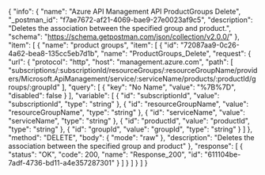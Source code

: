 {
  "info": {
    "name": "Azure API Management API ProductGroups Delete",
    "_postman_id": "f7ae7672-af21-4069-bae9-27e0023af9c5",
    "description": "Deletes the association between the specified group and product.",
    "schema": "https://schema.getpostman.com/json/collection/v2.0.0/"
  },
  "item": [
    {
      "name": "product groups",
      "item": [
        {
          "id": "72087aa9-0c26-4a62-bea8-135cc5eb7d1b",
          "name": "ProductGroups_Delete",
          "request": {
            "url": {
              "protocol": "http",
              "host": "management.azure.com",
              "path": [
                "subscriptions/:subscriptionId/resourceGroups/:resourceGroupName/providers/Microsoft.ApiManagement/service/:serviceName/products/:productId/groups/:groupId"
              ],
              "query": [
                {
                  "key": "No Name",
                  "value": "%7B%7D",
                  "disabled": false
                }
              ],
              "variable": [
                {
                  "id": "subscriptionId",
                  "value": "subscriptionId",
                  "type": "string"
                },
                {
                  "id": "resourceGroupName",
                  "value": "resourceGroupName",
                  "type": "string"
                },
                {
                  "id": "serviceName",
                  "value": "serviceName",
                  "type": "string"
                },
                {
                  "id": "productId",
                  "value": "productId",
                  "type": "string"
                },
                {
                  "id": "groupId",
                  "value": "groupId",
                  "type": "string"
                }
              ]
            },
            "method": "DELETE",
            "body": {
              "mode": "raw"
            },
            "description": "Deletes the association between the specified group and product"
          },
          "response": [
            {
              "status": "OK",
              "code": 200,
              "name": "Response_200",
              "id": "611104be-7adf-4736-bd11-a4e357287301"
            }
          ]
        }
      ]
    }
  ]
}